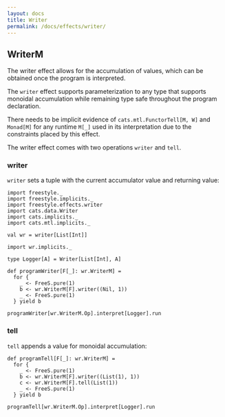 ```yaml
---
layout: docs
title: Writer
permalink: /docs/effects/writer/
---
```


## WriterM

The writer effect allows for the accumulation of values, which can be obtained once the program is interpreted.

The `writer` effect supports parameterization to any type that supports monoidal accumulation while remaining type safe throughout the program declaration. 

There needs to be implicit evidence of `cats.mtl.FunctorTell[M, W]` and `Monad[M]`
for any runtime `M[_]` used in its interpretation due to the constraints placed by this effect. 

The writer effect comes with two operations `writer` and `tell`.

### writer

`writer` sets a tuple with the current accumulator value and returning value:

```tut:book
import freestyle._
import freestyle.implicits._
import freestyle.effects.writer
import cats.data.Writer
import cats.implicits._
import cats.mtl.implicits._

val wr = writer[List[Int]]

import wr.implicits._

type Logger[A] = Writer[List[Int], A]

def programWriter[F[_]: wr.WriterM] =
  for {
    _ <- FreeS.pure(1)
    b <- wr.WriterM[F].writer((Nil, 1))
    _ <- FreeS.pure(1)
  } yield b
  
programWriter[wr.WriterM.Op].interpret[Logger].run
```

### tell

`tell` appends a value for monoidal accumulation:

```tut:book
def programTell[F[_]: wr.WriterM] =
  for {
    _ <- FreeS.pure(1)
    b <- wr.WriterM[F].writer((List(1), 1))
    c <- wr.WriterM[F].tell(List(1))
    _ <- FreeS.pure(1)
  } yield b
      
programTell[wr.WriterM.Op].interpret[Logger].run
```

